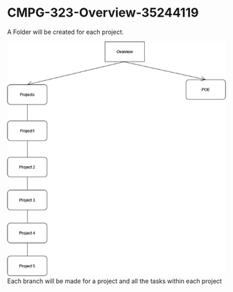 # CMPG-323-Overview-35244119
A Folder will be created for each project.

<img src="Diagram_Image.png" alt="DIagram overview">
Each branch will be made for a project and all the tasks within each project
